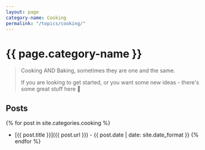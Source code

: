 ```yaml
---
layout: page
category-name: Cooking
permalink: "/topics/cooking/"
---
```


# {{ page.category-name }}

> Cooking AND Baking, sometimes they are one and the same.
>
> If you are looking to get started, or you want some new ideas - there's some great stuff here 🍳

## Posts

{% for post in site.categories.cooking %}
 * [{{ post.title }}]({{ post.url }}) - {{ post.date | date: site.date_format }}
{% endfor %}
